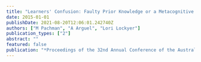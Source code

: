 ```yaml
---
title: "Learners' Confusion: Faulty Prior Knowledge or a Metacognitive Monitoring Error?"
date: 2015-01-01
publishDate: 2021-08-20T12:06:01.242740Z
authors: ["M Pachman", "A Arguel", "Lori Lockyer"]
publication_types: ["2"]
abstract: ""
featured: false
publication: "*Proceedings of the 32nd Annual Conference of the Australasian Society for łdots*"
---
```


